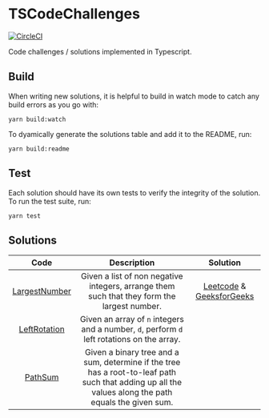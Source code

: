 # TSCodeChallenges
[![CircleCI](https://circleci.com/gh/mcclayton/TSCodeChallenges.svg?style=svg)](https://circleci.com/gh/mcclayton/TSCodeChallenges)

Code challenges / solutions implemented in Typescript.

## Build
When writing new solutions, it is helpful to build in watch mode to catch any
build errors as you go with:

```
yarn build:watch
```


To dyamically generate the solutions table and add it to the README, run:
```
yarn build:readme
```

## Test
Each solution should have its own tests to verify the integrity of the solution.
To run the test suite, run:

```
yarn test
```

## Solutions

| Code | Description | Solution |
|:---------:|:---------:|:---------:|
| [LargestNumber](https://github.com/mcclayton/TSCodeChallenges/tree/master/./src/LargestNumber/index.ts) | Given a list of non negative integers, arrange them such that they form the largest number. | [Leetcode](https://leetcode.com/articles/largest-number/) & [GeeksforGeeks](https://www.geeksforgeeks.org/given-an-array-of-numbers-arrange-the-numbers-to-form-the-biggest-number/) |
| [LeftRotation](https://github.com/mcclayton/TSCodeChallenges/tree/master/./src/LeftRotation/index.ts) | Given an array of `n` integers and a number, `d`, perform `d` left rotations on the array. |  |
| [PathSum](https://github.com/mcclayton/TSCodeChallenges/tree/master/./src/PathSum/index.ts) | Given a binary tree and a sum, determine if the tree has a root-to-leaf path such that adding up all the values along the path equals the given sum. |  |
